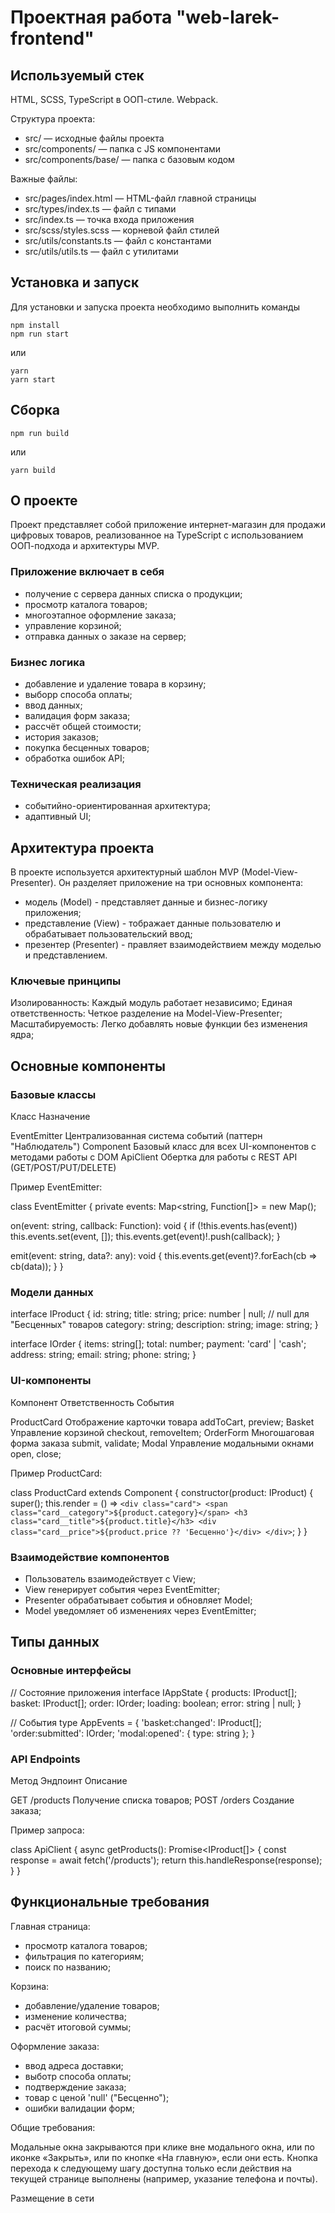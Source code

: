 # Проектная работа "web-larek-frontend"

## Используемый стек

HTML, SCSS, TypeScript в ООП-стиле. Webpack.

Структура проекта:

- src/ — исходные файлы проекта
- src/components/ — папка с JS компонентами
- src/components/base/ — папка с базовым кодом

Важные файлы:

- src/pages/index.html — HTML-файл главной страницы
- src/types/index.ts — файл с типами
- src/index.ts — точка входа приложения
- src/scss/styles.scss — корневой файл стилей
- src/utils/constants.ts — файл с константами
- src/utils/utils.ts — файл с утилитами

## Установка и запуск

Для установки и запуска проекта необходимо выполнить команды

```
npm install
npm run start
```

или

```
yarn
yarn start
```

## Сборка

```
npm run build
```

или

```
yarn build

```

## О проекте

Проект представляет собой приложение интернет-магазин для продажи цифровых товаров,
реализованное на TypeScript с использованием ООП-подхода и архитектуры MVP.

### Приложение включает в себя

- получение с сервера данных списка о продукции;
- просмотр каталога товаров;
- многоэтапное оформление заказа;
- управление корзиной;
- отправка данных о заказе на сервер;

### Бизнес логика

- добавление и удаление товара в корзину;
- выборр способа оплаты;
- ввод данных;
- валидация форм заказа;
- рассчёт общей стоимости;
- история заказов;
- покупка бесценных товаров;
- обработка ошибок API;

### Техническая реализация

- событийно-ориентированная архитектура;
- адаптивный UI;

## Архитектура проекта

В проекте используется архитектурный шаблон MVP (Model-View-Presenter).
Он разделяет приложение на три основных компонента:

- модель (Model) - представляет данные и бизнес-логику приложения;
- представление (View) - тображает данные пользователю и обрабатывает пользовательский ввод;
- презентер (Presenter) - правляет взаимодействием между моделью и представлением.

### Ключевые принципы

Изолированность: Каждый модуль работает независимо;
Единая ответственность: Четкое разделение на Model-View-Presenter;
Масштабируемость: Легко добавлять новые функции без изменения ядра;

## Основные компоненты

### Базовые классы

Класс	          Назначение

EventEmitter	  Централизованная система событий (паттерн "Наблюдатель")
Component	      Базовый класс для всех UI-компонентов с методами работы с DOM
ApiClient	      Обертка для работы с REST API (GET/POST/PUT/DELETE)

Пример EventEmitter:

class EventEmitter {
  private events: Map<string, Function[]> = new Map();

  on(event: string, callback: Function): void {
    if (!this.events.has(event)) this.events.set(event, []);
    this.events.get(event)!.push(callback);
  }

  emit(event: string, data?: any): void {
    this.events.get(event)?.forEach(cb => cb(data));
  }
}

### Модели данных

interface IProduct {
  id: string;
  title: string;
  price: number | null; // null для "Бесценных" товаров
  category: string;
  description: string;
  image: string;
}

interface IOrder {
  items: string[];
  total: number;
  payment: 'card' | 'cash';
  address: string;
  email: string;
  phone: string;
}

### UI-компоненты

Компонент	    Ответственность	               События

ProductCard	  Отображение карточки товара	   addToCart, preview;
Basket	      Управление корзиной	           checkout, removeItem;
OrderForm	    Многошаговая форма заказа	     submit, validate;
Modal	        Управление модальными окнами	 open, close;

Пример ProductCard:

class ProductCard extends Component {
  constructor(product: IProduct) {
    super();
    this.render = () => `
      <div class="card">
        <span class="card__category">${product.category}</span>
        <h3 class="card__title">${product.title}</h3>
        <div class="card__price">${product.price ?? 'Бесценно'}</div>
      </div>
    `;
  }
}

### Взаимодействие компонентов

- Пользователь взаимодействует с View;
- View генерирует события через EventEmitter;
- Presenter обрабатывает события и обновляет Model;
- Model уведомляет об изменениях через EventEmitter;

## Типы данных

### Основные интерфейсы

// Состояние приложения
interface IAppState {
  products: IProduct[];
  basket: IProduct[];
  order: IOrder;
  loading: boolean;
  error: string | null;
}

// События
type AppEvents = {
  'basket:changed': IProduct[];
  'order:submitted': IOrder;
  'modal:opened': { type: string };
}

### API Endpoints

Метод	  Эндпоинт	 Описание

GET	    /products	 Получение списка товаров;
POST	  /orders	   Создание заказа;

Пример запроса:

class ApiClient {
  async getProducts(): Promise<IProduct[]> {
    const response = await fetch('/products');
    return this.handleResponse(response);
  }
}

## Функциональные требования

Главная страница:

- просмотр каталога товаров;
- фильтрация по категориям;
- поиск по названию;

Корзина:

- добавление/удаление товаров;
- изменение количества;
- расчёт итоговой суммы;

Оформление заказа:

- ввод адреса доставки;
- выботр способа оплаты;
- подтверждение заказа;
- товар с ценой 'null' ("Бесценно");
- ошибки валидации форм;

Общие требования:

Модальные окна закрываются при клике вне модального окна, или по иконке «Закрыть», или по кнопке «На главную», если они есть.
Кнопка перехода к следующему шагу доступна только если действия на текущей странице выполнены (например, указание телефона и почты).

Размещение в сети

